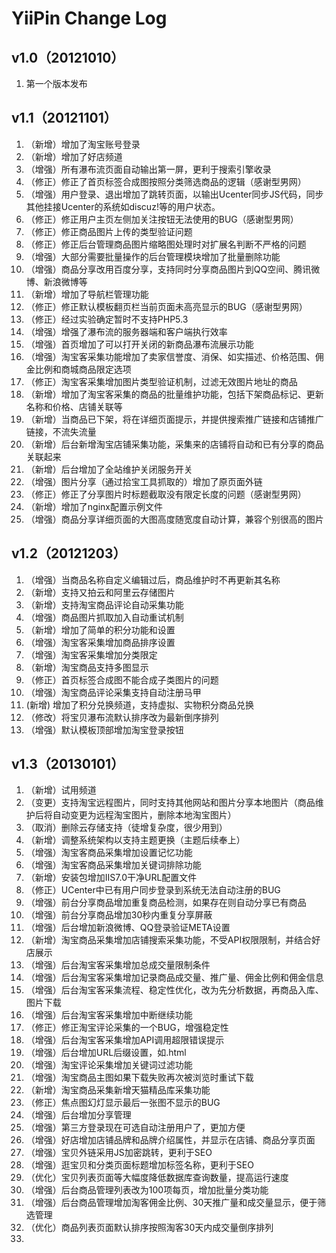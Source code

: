 # YiiPin Change Log

## v1.0（20121010）
1. 第一个版本发布

## v1.1（20121101）
1. （新增）增加了淘宝账号登录
1. （新增）增加了好店频道
2. （增强）所有瀑布流页面自动输出第一屏，更利于搜索引擎收录
3. （修正）修正了首页标签合成图按照分类筛选商品的逻辑（感谢型男网）
4. （增强）用户登录、退出增加了跳转页面，以输出Ucenter同步JS代码，同步其他挂接Ucenter的系统如discuz!等的用户状态。
5. （修正）修正用户主页左侧加关注按钮无法使用的BUG（感谢型男网）
6. （修正）修正商品图片上传的类型验证问题
7. （修正）修正后台管理商品图片缩略图处理时对扩展名判断不严格的问题
8. （增强）大部分需要批量操作的后台管理模块增加了批量删除功能
9. （增强）商品分享改用百度分享，支持同时分享商品图片到QQ空间、腾讯微博、新浪微博等
10. （新增）增加了导航栏管理功能
11. （修正）修正默认模板翻页栏当前页面未高亮显示的BUG（感谢型男网）
12. （修正）经过实验确定暂时不支持PHP5.3
13. （增强）增强了瀑布流的服务器端和客户端执行效率
14. （增强）首页增加了可以打开关闭的新商品瀑布流展示功能
15. （增强）淘宝客采集功能增加了卖家信誉度、消保、如实描述、价格范围、佣金比例和商城商品限定选项
16. （修正）淘宝客采集增加图片类型验证机制，过滤无效图片地址的商品
17. （新增）增加了淘宝客采集的商品的批量维护功能，包括下架商品标记、更新名称和价格、店铺关联等
18. （新增）当商品已下架，将在详细页面提示，并提供搜索推广链接和店铺推广链接，不流失流量
19. （新增）后台新增淘宝店铺采集功能，采集来的店铺将自动和已有分享的商品关联起来
20. （新增）后台增加了全站维护关闭服务开关
21. （增强）图片分享（通过拾宝工具抓取的）增加了原页面外链
22. （修正）修正了分享图片时标题截取没有限定长度的问题（感谢型男网）
23. （新增）增加了nginx配置示例文件
24. （增强）商品分享详细页面的大图高度随宽度自动计算，兼容个别很高的图片

## v1.2（20121203）
1. （增强）当商品名称自定义编辑过后，商品维护时不再更新其名称
2. （新增）支持又拍云和阿里云存储图片
3. （新增）支持淘宝商品评论自动采集功能
4. （增强）商品图片抓取加入自动重试机制
5. （新增）增加了简单的积分功能和设置
6. （增强）淘宝客采集增加商品排序设置
7. （增强）淘宝客采集增加分类限定
7. （新增）淘宝商品支持多图显示
8. （修正）首页标签合成图不能合成子类图片的问题
9. （增强）淘宝商品评论采集支持自动注册马甲
10. (新增) 增加了积分兑换频道，支持虚拟、实物积分商品兑换
11. （修改）将宝贝瀑布流默认排序改为最新倒序排列
12. （增强）默认模板顶部增加淘宝登录按钮

## v1.3（20130101）
1. （新增）试用频道
2. （变更）支持淘宝远程图片，同时支持其他网站和图片分享本地图片（商品维护后将自动变更为远程淘宝图片，删除本地淘宝图片）
3. （取消）删除云存储支持（徒增复杂度，很少用到）
3. （新增）调整系统架构以支持主题更换（主题后续奉上）
3. （增强）淘宝客商品采集增加设置记忆功能
4. （增强）淘宝客商品采集增加关键词排除功能
5. （新增）安装包增加IIS7.0干净URL配置文件
6. （修正）UCenter中已有用户同步登录到系统无法自动注册的BUG
7. （增强）前台分享商品增加重复商品检测，如果存在则自动分享已有商品
8. （增强）前台分享商品增加30秒内重复分享屏蔽
9. （增强）后台增加新浪微博、QQ登录验证META设置
10. （新增）淘宝商品采集增加店铺搜索采集功能，不受API权限限制，并结合好店展示
11. （增强）后台淘宝客采集增加总成交量限制条件
12. （增强）后台淘宝客采集增加记录商品成交量、推广量、佣金比例和佣金信息
13. （增强）后台淘宝客采集流程、稳定性优化，改为先分析数据，再商品入库、图片下载
14. （增强）后台淘宝客采集增加中断继续功能
15. （修正）修正淘宝评论采集的一个BUG，增强稳定性
16. （增强）后台淘宝客采集增加API调用超限错误提示
17. （增强）后台增加URL后缀设置，如.html
18. （增强）淘宝评论采集增加关键词过滤功能
19. （增强）淘宝商品主图如果下载失败再次被浏览时重试下载
20. （新增）淘宝商品采集新增天猫精品库采集功能
21. （修正）焦点图幻灯显示最后一张图不显示的BUG
22. （增强）后台增加分享管理
23. （增强）第三方登录现在可选自动注册用户了，更加方便
24. （增强）好店增加店铺品牌和品牌介绍属性，并显示在店铺、商品分享页面
25. （增强）宝贝外链采用JS加密跳转，更利于SEO
26. （增强）逛宝贝和分类页面标题增加标签名称，更利于SEO
27. （优化）宝贝列表页面等大幅度降低数据库查询数量，提高运行速度
28. （增强）后台商品管理列表改为100项每页，增加批量分类功能
29. （增强）后台商品管理增加淘客佣金比例、30天推广量和成交量显示，便于筛选管理
30. （优化）商品列表页面默认排序按照淘客30天内成交量倒序排列
31. 